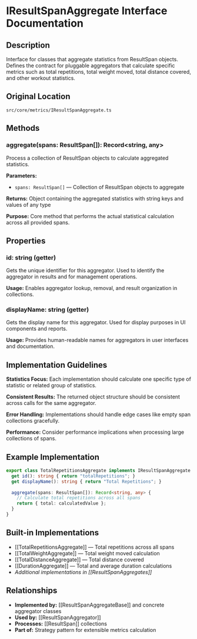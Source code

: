 # IResultSpanAggregate Interface Documentation

## Description
Interface for classes that aggregate statistics from ResultSpan objects. Defines the contract for pluggable aggregators that calculate specific metrics such as total repetitions, total weight moved, total distance covered, and other workout statistics.

## Original Location
`src/core/metrics/IResultSpanAggregate.ts`

## Methods

### aggregate(spans: ResultSpan[]): Record<string, any>
Process a collection of ResultSpan objects to calculate aggregated statistics.

**Parameters:**
- `spans: ResultSpan[]` — Collection of ResultSpan objects to aggregate

**Returns:** Object containing the aggregated statistics with string keys and values of any type

**Purpose:** Core method that performs the actual statistical calculation across all provided spans.

## Properties

### id: string (getter)
Gets the unique identifier for this aggregator. Used to identify the aggregator in results and for management operations.

**Usage:** Enables aggregator lookup, removal, and result organization in collections.

### displayName: string (getter)
Gets the display name for this aggregator. Used for display purposes in UI components and reports.

**Usage:** Provides human-readable names for aggregators in user interfaces and documentation.

## Implementation Guidelines

**Statistics Focus:** Each implementation should calculate one specific type of statistic or related group of statistics.

**Consistent Results:** The returned object structure should be consistent across calls for the same aggregator.

**Error Handling:** Implementations should handle edge cases like empty span collections gracefully.

**Performance:** Consider performance implications when processing large collections of spans.

## Example Implementation
```typescript
export class TotalRepetitionsAggregate implements IResultSpanAggregate {
  get id(): string { return "totalRepetitions"; }
  get displayName(): string { return "Total Repetitions"; }
  
  aggregate(spans: ResultSpan[]): Record<string, any> {
    // Calculate total repetitions across all spans
    return { total: calculatedValue };
  }
}
```

## Built-in Implementations
- [[TotalRepetitionsAggregate]] — Total repetitions across all spans
- [[TotalWeightAggregate]] — Total weight moved calculation
- [[TotalDistanceAggregate]] — Total distance covered
- [[DurationAggregate]] — Total and average duration calculations
- *Additional implementations in [[ResultSpanAggregates]]*

## Relationships
- **Implemented by:** [[ResultSpanAggregateBase]] and concrete aggregator classes
- **Used by:** [[ResultSpanAggregator]]
- **Processes:** [[ResultSpan]] collections
- **Part of:** Strategy pattern for extensible metrics calculation
